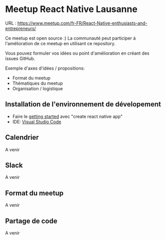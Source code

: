 # Meetup React Native Lausanne
URL : https://www.meetup.com/fr-FR/React-Native-enthusiasts-and-entrepreneurs/

Ce meetup est open source :) La communauté peut participer à l'amélioration de ce meetup en utilisant ce repository.

Vous pouvez formuler vos idées ou point d'amélioration en créant des issues GitHub.

Exemple d'axes d'idées / propositions:
- Format du meetup
- Thématiques du meetup
- Organisation / logistique

## Installation de l'environnement de dévelopement
- Faire le [getting started](https://facebook.github.io/react-native/docs/getting-started.html) avec "create react native app"
- IDE: [Visual Studio Code](https://code.visualstudio.com/)


## Calendrier
A venir

## Slack
A venir

## Format du meetup
A venir

## Partage de code
A venir
